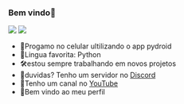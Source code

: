 ### Bem vindo🖖
![](https://img.shields.io/twitter/url?label=Detrew&style=social&url=https%3A%2F%2Ftwitter.com%2Fdetrew685%3Fs%3D09)
![](https://img.shields.io/badge/Linguagem-Python-blue)
- 📱Progamo no celular ultilizando o app pydroid
- 💙Lingua favorita: Python
- 🛠️estou sempre trabalhando em novos projetos
- 🤔duvidas? Tenho um servidor no [Discord](https://discord.gg/svxJkPFFwF)
- 💬Tenho um canal no [YouTube](https://youtube.com/channel/UCcYilqi-m_9UDMNNj6a5M2w)
- 🖖Bem vindo ao meu perfil
